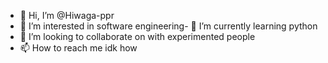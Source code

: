 - 👋 Hi, I’m @Hiwaga-ppr
- 👀 I’m interested in software engineering- 
🌱 I’m currently learning python
- 💞️ I’m looking to collaborate on with experimented people 
- 📫 How to reach me idk how

<!---
Hiwaga-ppr/Hiwaga-ppr is a ✨ special ✨ repository because its `README.md` (this file) appears on your GitHub profile.
You can click the Preview link to take a look at your changes.
--->
